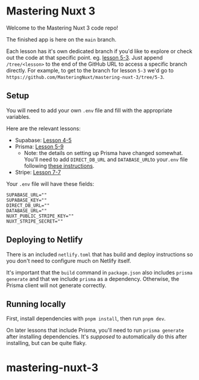 # Mastering Nuxt 3

Welcome to the Mastering Nuxt 3 code repo!

The finished app is here on the `main` branch.

Each lesson has it's own dedicated branch if you'd like to explore or check out the code at that specific point. eg. [lesson 5-3](https://github.com/MasteringNuxt/mastering-nuxt-3/tree/5-3). Just append `/tree/<lesson>` to the end of the GitHub URL to access a specific branch directly. For example, to get to the branch for lesson `5-3` we'd go to `https://github.com/MasteringNuxt/mastering-nuxt-3/tree/5-3`.

## Setup

You will need to add your own `.env` file and fill with the appropriate variables.

Here are the relevant lessons:

- Supabase: [Lesson 4-5](https://masteringnuxt.com/nuxt3/lessons/4-5-adding-environment-variables)
- Prisma: [Lesson 5-9](https://masteringnuxt.com/nuxt3/lessons/5-9-setting-up-prisma)
  - Note: the details on setting up Prisma have changed somewhat. You'll need to add `DIRECT_DB_URL` and `DATABASE_URL`to your`.env` file following [these instructions](https://supabase.com/partners/integrations/prisma#connection-pooling-with-supabase).
- Stripe: [Lesson 7-7](https://masteringnuxt.com/nuxt3/lessons/7-7-setting-up-stripe)

Your `.env` file will have these fields:

```
SUPABASE_URL=""
SUPABASE_KEY=""
DIRECT_DB_URL=""
DATABASE_URL=""
NUXT_PUBLIC_STRIPE_KEY=""
NUXT_STRIPE_SECRET=""
```

## Deploying to Netlify

There is an included `netlify.toml` that has build and deploy instructions so you don't need to configure much on Netlify itself.

It's important that the `build` command in `package.json` also includes `prisma generate` and that we include `prisma` as a dependency. Otherwise, the Prisma client will not generate correctly.

## Running locally

First, install dependencies with `pnpm install`, then run `pnpm dev`.

On later lessons that include Prisma, you'll need to run `prisma generate` after installing dependencies. It's _supposed_ to automatically do this after installing, but can be quite flaky.
# mastering-nuxt-3
